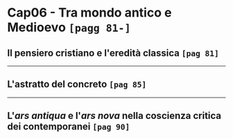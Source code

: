 # Cap06 - Tra mondo antico e Medioevo `[pagg 81-]`

## Il pensiero cristiano e l'eredità classica `[pag 81]`

---

## L'astratto del concreto `[pag 85]`

---

## L'_ars antiqua_ e l'_ars nova_ nella coscienza critica dei contemporanei `[pag 90]`